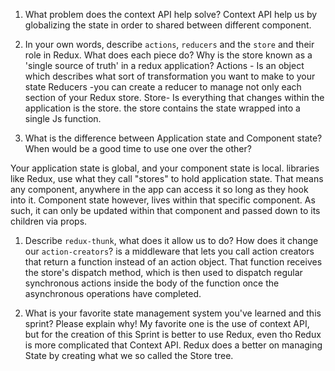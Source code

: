 1. What problem does the context API help solve?
Context API help us by globalizing the state in order to shared between different component.

1. In your own words, describe `actions`, `reducers` and the `store` and their role in Redux. What does each piece do? Why is the store known as a 'single source of truth' in a redux application?
Actions - Is an object which describes what sort of transformation you want to make to your state
Reducers -you can create a reducer to manage not only each section of your Redux store.
Store- Is everything that changes within the application is the store. the store contains the state wrapped into a single Js function. 

1. What is the difference between Application state and Component state? When would be a good time to use one over the other?

Your application state is global, and your component state is local. libraries like Redux, use what they call "stores" to hold application state. That means any component, anywhere in the app can access it so long as they hook into it.
Component state however, lives within that specific component. As such, it can only be updated within that component and passed down to its children via props.

1. Describe `redux-thunk`, what does it allow us to do? How does it change our `action-creators`?
is a middleware that lets you call action creators that return a function instead of an action object. That function receives the store's dispatch method, which is then used to dispatch regular synchronous actions inside the body of the function once the asynchronous operations have completed.

1. What is your favorite state management system you've learned and this sprint? Please explain why!
My favorite one is the use of context API, but for the creation of this Sprint is better to use Redux, even tho Redux is more complicated that Context API. Redux does a better on managing State by creating what we so called the Store tree. 